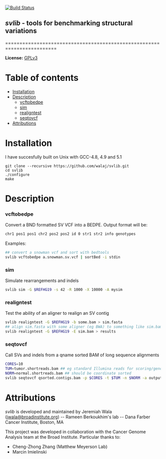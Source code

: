 [![Build Status](https://travis-ci.org/walaj/svlib.svg?branch=master)](https://travis-ci.org/walaj/svlib)

## *svlib* - tools for benchmarking structural variations
========================================================================

**License:** [GPLv3][license]

Table of contents
=================

  * [Installation](#gh-md-toc)
  * [Description](#description)
    * [vcftobedpe](#vcftobedpe)
    * [sim](#sim)
    * [realigntest](#realigntest)
    * [seqtovcf](#seqtovcf)
  * [Attributions](#attributions)

Installation
============
I have succesfully built on Unix with GCC-4.8, 4.9 and 5.1

```
git clone --recursive https://github.com/walaj/svlib.git
cd svlib
./configure
make 
```

Description
===========

### vcftobedpe
Convert a BND formatted SV VCF into a BEDPE. Output format will be:
```bash
chr1 pos1 pos1 chr2 pos2 pos2 id 0 str1 str2 info genotypes
```
Examples:
```bash
## convert a snowman vcf and sort with bedtools
svlib vcftobedpe a.snowman.sv.vcf | sortBed -i stdin
```

### sim
Simulate rearrangements and indels
```bash
svlib sim -G $REFHG19 -s 42 -R 1000 -X 10000 -A mysim
```

### realigntest
Test the ability of an aligner to realign an SV contig
```bash
svlib realigntest -G $REFHG19 -b some.bam > sim.fasta
## align sim.fasta with some aligner (eg BWA) to something like sim.bam
svlib realigntest -G $REFHG19 -E sim.bam > results
```

### seqtovcf
Call SVs and indels from a qname sorted BAM of long sequence alignments
```bash
CORES=10
TUM=tumor.shortreads.bam ## eg standard Illumina reads for scoring/genotyping
NORM=normal.shortreads.bam ## should be coordinate sorted
svlib seqtovcf qsorted.contigs.bam -p $CORES -t $TUM -n $NORM -a output_id -G $REFHG19
```

Attributions
============

*svlib* is developed and maintained by Jeremiah Wala (jwala@broadinstitute.org) --  Rameen Berkoukhim's lab -- Dana Farber Cancer Institute, Boston, MA

This project was developed in collaboration with the Cancer Genome Analysis team at the Broad Institute. Particular thanks to:
* Cheng-Zhong Zhang (Matthew Meyerson Lab)
* Marcin Imielinski

[license]: https://github.com/walaj/svlib/blob/master/LICENSE
